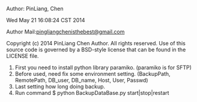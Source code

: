 Author: PinLiang, Chen

Wed May 21 16:08:24 CST 2014

Author Mail:pingliangchenisthebest@gmail.com

Copyright (c) 2014 PinLiang Chen Author. All rights reserved.
Use of this source code is governed by a BSD-style license that can be
found in the LICENSE file.


1. First you need to install python library paramiko. (paramiko is for SFTP)
2. Before used, need fix some environment setting. (BackupPath, RemotePath, DB_user, DB_name, Host, User, Passwd)
3. Last setting how long doing backup.
4. Run command $ python BackupDataBase.py start|stop|restart


